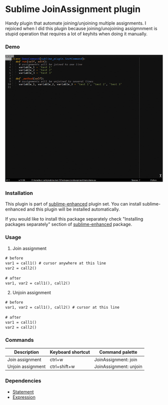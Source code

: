# Sublime JoinAssignment plugin

Handy plugin that automate joining/unjoining multiple assignments. I rejoiced
when I did this plugin because joining/unojoining assigmnment is stupid
operation that requires a lot of keyhits when doing it manually.

### Demo

![Demo](https://github.com/shagabutdinov/sublime-enhanced-demos/raw/master/join_assignment.gif "Demo")


### Installation

This plugin is part of [sublime-enhanced](http://github.com/shagabutdinov/sublime-enhanced)
plugin set. You can install sublime-enhanced and this plugin will be installed
automatically.

If you would like to install this package separately check "Installing packages
separately" section of [sublime-enhanced](http://github.com/shagabutdinov/sublime-enhanced)
package.

### Usage

1. Join assignment

  ```
  # before
  var1 = call1() # cursor anywhere at this line
  var2 = call2()

  # after
  var1, var2 = call1(), call2()
  ```

2. Unjoin assignment

  ```
  # before
  var1, var2 = call1(), call2() # cursor at this line

  # after
  var1 = call1()
  var2 = call2()

  ```

### Commands

| Description       | Keyboard shortcut | Command palette        |
|-------------------|-------------------|------------------------|
| Join assignment   | ctrl+w            | JoinAssignment: join   |
| Unjoin assignment | ctrl+shift+w      | JoinAssignment: unjoin |


### Dependencies

* [Statement](https://github.com/shagabutdinov/sublime-statement)
* [Expression](https://github.com/shagabutdinov/sublime-expression)